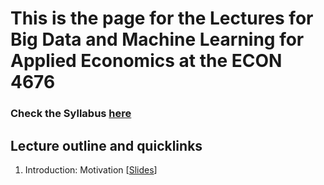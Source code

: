 # This is the page for the Lectures for Big Data and Machine Learning for Applied Economics at the ECON 4676  
### Check the Syllabus [here](https://github.com/ECON-4676-UNIANDES/Syllabus)


## Lecture outline and quicklinks

1. Introduction: Motivation \[[Slides](https://github.com/ECON-4676-UNIANDES/lectures/blob/master/Lecture1/Lecture1_slides.html)\]

